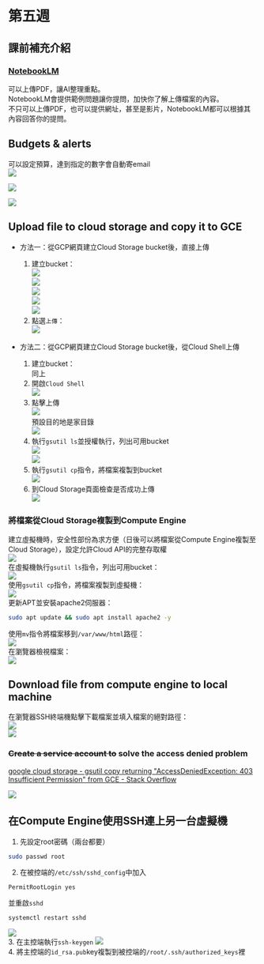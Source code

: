 # 第五週

## 課前補充介紹

### [NotebookLM](https://notebooklm.google/)

可以上傳PDF，讓AI整理重點。<br>
NotebookLM會提供範例問題讓你提問，加快你了解上傳檔案的內容。<br>
不只可以上傳PDF，也可以提供網址，甚至是影片，NotebookLM都可以根據其內容回答你的提問。

## Budgets & alerts
可以設定預算，達到指定的數字會自動寄email<br>
![](src/linux-2024100801.png)

![](src/linux-2024100802.png)

![](src/linux-2024100803.png)

## Upload file to cloud storage and copy it to GCE

* 方法一：從GCP網頁建立Cloud Storage bucket後，直接上傳
    1. 建立bucket：<br>
    ![](src/linux-2024100804.png)<br>
    ![](src/linux-2024100805.png)<br>
    ![](src/linux-2024100806.png)<br>
    ![](src/linux-2024100807.png)<br>
    ![](src/linux-2024100808.png)<br>
    2. 點選`上傳`：<br>
    ![](src/linux-2024100809.png)<br>

* 方法二：從GCP網頁建立Cloud Storage bucket後，從Cloud Shell上傳
    1. 建立bucket：<br>
    同上<br>
    2. 開啟`Cloud Shell`<br>
    ![](src/linux-2024100811.png)<br>
    3. 點擊上傳<br>
    ![](src/linux-2024100810.png)<br>
    預設目的地是家目錄<br>
    ![](src/linux-2024100812.png)<br>
    4. 執行`gsutil ls`並授權執行，列出可用bucket<br>
    ![](src/linux-2024100813.png)<br>
    ![](src/linux-2024100814.png)<br>
    5. 執行`gsutil cp`指令，將檔案複製到bucket<br>
    ![](src/linux-2024100815.png)<br>
    6. 到Cloud Storage頁面檢查是否成功上傳<br>
    ![](src/linux-2024100816.png)<br>

### 將檔案從Cloud Storage複製到Compute Engine

建立虛擬機時，安全性部份為求方便（日後可以將檔案從Compute Engine複製至Cloud Storage），設定允許Cloud API的完整存取權<br>
![](src/linux-2024100817.png)<br>
在虛擬機執行`gsutil ls`指令，列出可用bucket：<br>
![](src/linux-2024100818.png)<br>
使用`gsutil cp`指令，將檔案複製到虛擬機：<br>
![](src/linux-2024100819.png)<br>
更新APT並安裝apache2伺服器：<br>
```bash
sudo apt update && sudo apt install apache2 -y
```
使用`mv`指令將檔案移到`/var/www/html`路徑：<br>
![](src/linux-2024100820.png)<br>
在瀏覽器檢視檔案：<br>
![](src/linux-2024100821.png)<br>

## Download file from compute engine to local machine

在瀏覽器SSH終端機點擊下載檔案並填入檔案的絕對路徑：<br>
![](src/linux-2024100822.png)<br>
![](src/linux-2024100823.png)<br>

### ~~Create a service account to~~ solve the access denied problem
[google cloud storage - gsutil copy returning "AccessDeniedException: 403 Insufficient Permission" from GCE - Stack Overflow](https://stackoverflow.com/questions/27275063/gsutil-copy-returning-accessdeniedexception-403-insufficient-permission-from)

![](src/linux-2024100824.png)

## 在Compute Engine使用SSH連上另一台虛擬機
1. 先設定root密碼（兩台都要）<br>
```bash
sudo passwd root
```
2. 在被控端的`/etc/ssh/sshd_config`中加入<br>
```
PermitRootLogin yes
```
並重啟`sshd`<br>
```bash
systemctl restart sshd
```
![](src/linux-2024100825.png)<br>
3. 在主控端執行`ssh-keygen`
![](src/linux-2024100826.png)<br>
4. 將主控端的`id_rsa.pub`key複製到被控端的`/root/.ssh/authorized_keys`裡<br>


